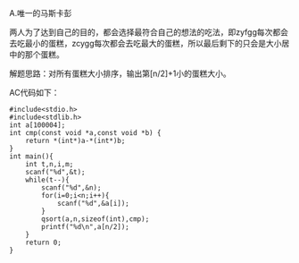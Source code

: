 A.唯一的马斯卡彭

两人为了达到自己的目的，都会选择最符合自己的想法的吃法，即zyfgg每次都会去吃最小的蛋糕，zcygg每次都会去吃最大的蛋糕，所以最后剩下的只会是大小居中的那个蛋糕。

解题思路：对所有蛋糕大小排序，输出第[n/2]+1小的蛋糕大小。

AC代码如下：

```
#include<stdio.h>
#include<stdlib.h>
int a[100004];
int cmp(const void *a,const void *b) {
	return *(int*)a-*(int*)b;
}
int main(){
    int t,n,i,m;
    scanf("%d",&t);
    while(t--){
        scanf("%d",&n);
        for(i=0;i<n;i++){
            scanf("%d",&a[i]);
        }
        qsort(a,n,sizeof(int),cmp);
        printf("%d\n",a[n/2]);
    }
    return 0;
}

```
